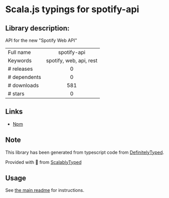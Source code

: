 
# Scala.js typings for spotify-api


## Library description:
API for the new "Spotify Web API"

|                    |                 |
| ------------------ | :-------------: |
| Full name          | spotify-api |
| Keywords           | spotify, web, api, rest |
| # releases         | 0 |
| # dependents       | 0 |
| # downloads        | 581 |
| # stars            | 0 |

## Links
- [Npm](https://www.npmjs.com/package/spotify-api)
    


## Note
This library has been generated from typescript code from [DefinitelyTyped](https://definitelytyped.org).

Provided with :purple_heart: from [ScalablyTyped](https://github.com/oyvindberg/ScalablyTyped)

## Usage
See [the main readme](../../readme.md) for instructions.



